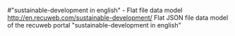 #"sustainable-development‎ in english" - Flat file data model
http://en.recuweb.com/sustainable-development‎/
Flat JSON file data model of the recuweb portal "sustainable-development‎ in english"
